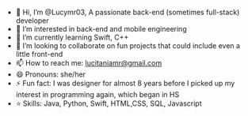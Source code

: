 - 👋 Hi, I’m @Lucymr03, A passionate back-end (sometimes full-stack) developer
- 👀 I’m interested in back-end and mobile engineering 
- 🌱 I’m currently learning Swift, C++
- 💞️ I’m looking to collaborate on fun projects that could include even a little front-end
- 📫 How to reach me: lucitaniamr@gmail.com
- 😄 Pronouns: she/her
- ⚡ Fun fact: I was designer for almost 8 years before I picked up my interest in programming again, which began in HS
-  ⭐️ Skills: Java, Python, Swift, HTML,CSS, SQL, Javascript
<!---
Lucymr03/Lucymr03 is a ✨ special ✨ repository because its `README.md` (this file) appears on your GitHub profile.
You can click the Preview link to take a look at your changes.
--->
